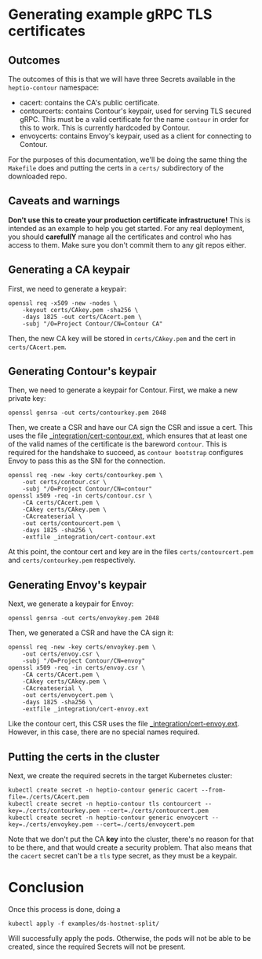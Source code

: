 # Generating example gRPC TLS certificates

## Outcomes

The outcomes of this is that we will have three Secrets available in the `heptio-contour` namespace:
- cacert: contains the CA's public certificate.
- contourcerts: contains Contour's keypair, used for serving TLS secured gRPC. This must be a valid certificate for the name `contour` in order for this to work. This is currently hardcoded by Contour.
- envoycerts: contains Envoy's keypair, used as a client for connecting to Contour.

For the purposes of this documentation, we'll be doing the same thing the `Makefile` does and putting the certs in a `certs/` subdirectory of the downloaded repo.

## Caveats and warnings

**Don't use this to create your production certificate infrastructure!**
This is intended as an example to help you get started. For any real deployment, you should **carefullY** manage all the certificates and control who has access to them. Make sure you don't commit them to any git repos either.

## Generating a CA keypair

First, we need to generate a keypair:
```
openssl req -x509 -new -nodes \
    -keyout certs/CAkey.pem -sha256 \
    -days 1825 -out certs/CAcert.pem \
    -subj "/O=Project Contour/CN=Contour CA"
```

Then, the new CA key will be stored in `certs/CAkey.pem` and the cert in `certs/CAcert.pem`.

## Generating Contour's keypair

Then, we need to generate a keypair for Contour. First, we make a new private key:
```
openssl genrsa -out certs/contourkey.pem 2048
```

Then, we create a CSR and have our CA sign the CSR and issue a cert. This uses the file [_integration/cert-contour.ext](./_integration/cert-contour.ext), which ensures that at least one of the valid names of the certificate is the bareword `contour`. This is required for the handshake to succeed, as `contour bootstrap` configures Envoy to pass this as the SNI for the connection.

```
openssl req -new -key certs/contourkey.pem \
	-out certs/contour.csr \
	-subj "/O=Project Contour/CN=contour"
openssl x509 -req -in certs/contour.csr \
    -CA certs/CAcert.pem \
    -CAkey certs/CAkey.pem \
    -CAcreateserial \
    -out certs/contourcert.pem \
    -days 1825 -sha256 \
    -extfile _integration/cert-contour.ext
```

At this point, the contour cert and key are in the files `certs/contourcert.pem` and `certs/contourkey.pem` respectively.

## Generating Envoy's keypair

Next, we generate a keypair for Envoy:
```
openssl genrsa -out certs/envoykey.pem 2048
```

Then, we generated a CSR and have the CA sign it:
```
openssl req -new -key certs/envoykey.pem \
	-out certs/envoy.csr \
	-subj "/O=Project Contour/CN=envoy"
openssl x509 -req -in certs/envoy.csr \
    -CA certs/CAcert.pem \
    -CAkey certs/CAkey.pem \
    -CAcreateserial \
    -out certs/envoycert.pem \
    -days 1825 -sha256 \
    -extfile _integration/cert-envoy.ext
```

Like the contour cert, this CSR uses the file [_integration/cert-envoy.ext](./_integration/cert-envoy.ext). However, in this case, there are no special names required.

## Putting the certs in the cluster

Next, we create the required secrets in the target Kubernetes cluster:

```
kubectl create secret -n heptio-contour generic cacert --from-file=./certs/CAcert.pem
kubectl create secret -n heptio-contour tls contourcert --key=./certs/contourkey.pem --cert=./certs/contourcert.pem
kubectl create secret -n heptio-contour generic envoycert --key=./certs/envoykey.pem --cert=./certs/envoycert.pem
```

Note that we don't put the CA **key** into the cluster, there's no reason for that to be there, and that would create a security problem. That also means that the `cacert` secret can't be a `tls` type secret, as they must be a keypair.

# Conclusion

Once this process is done, doing a 
```
kubectl apply -f examples/ds-hostnet-split/
```

Will successfully apply the pods. Otherwise, the pods will not be able to be created, since the required Secrets will not be present.